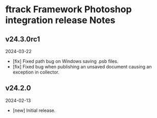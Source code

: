 # ftrack Framework Photoshop integration release Notes

## v24.3.0rc1
2024-03-22

* [fix] Fixed path bug on Windows saving .psb files.
* [fix] Fixed bug when publishing an unsaved document causing an exception in collector.

## v24.2.0
2024-02-13

* [new] Initial release.
